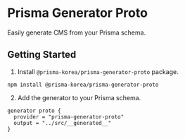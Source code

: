 # Prisma Generator Proto

Easily generate CMS from your Prisma schema.

## Getting Started

1. Install `@prisma-korea/prisma-generator-proto` package.

```shell
npm install @prisma-korea/prisma-generator-proto
```

2. Add the generator to your Prisma schema.

```prisma
generator proto {
  provider = "prisma-generator-proto"
  output = "../src/__generated__"
}
```
